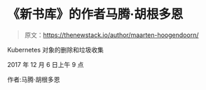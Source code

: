 # 《新书库》的作者马腾·胡根多恩

> 原文：<https://thenewstack.io/author/maarten-hoogendoorn/>

Kubernetes 对象的删除和垃圾收集

2017 年 12 月 6 日上午 9 点

作者:马腾·胡根多恩